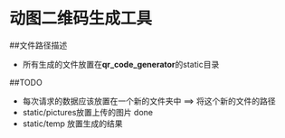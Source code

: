 # 动图二维码生成工具

##文件路径描述

* 所有生成的文件放置在**qr_code_generator**的static目录



##TODO
* 每次请求的数据应该放置在一个新的文件夹中 ==> 将这个新的文件的路径
* static/pictures放置上传的图片 done
* static/temp 放置生成的结果